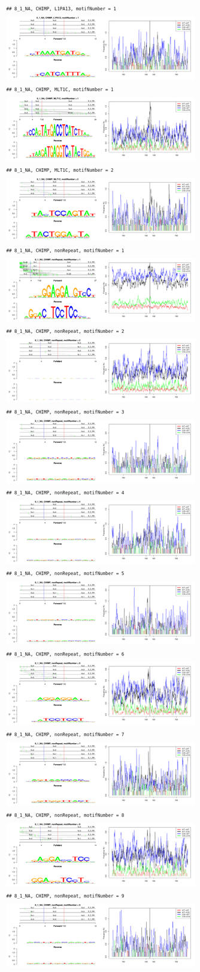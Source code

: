 

```
## 8_1_NA, CHIMP, L1PA13, motifNumber = 1
```

![plot of chunk motifPValues](figure/motifPValues-1.png) 

```
## 8_1_NA, CHIMP, MLT1C, motifNumber = 1
```

![plot of chunk motifPValues](figure/motifPValues-2.png) 

```
## 8_1_NA, CHIMP, MLT1C, motifNumber = 2
```

![plot of chunk motifPValues](figure/motifPValues-3.png) 

```
## 8_1_NA, CHIMP, nonRepeat, motifNumber = 1
```

![plot of chunk motifPValues](figure/motifPValues-4.png) 

```
## 8_1_NA, CHIMP, nonRepeat, motifNumber = 2
```

![plot of chunk motifPValues](figure/motifPValues-5.png) 

```
## 8_1_NA, CHIMP, nonRepeat, motifNumber = 3
```

![plot of chunk motifPValues](figure/motifPValues-6.png) 

```
## 8_1_NA, CHIMP, nonRepeat, motifNumber = 4
```

![plot of chunk motifPValues](figure/motifPValues-7.png) 

```
## 8_1_NA, CHIMP, nonRepeat, motifNumber = 5
```

![plot of chunk motifPValues](figure/motifPValues-8.png) 

```
## 8_1_NA, CHIMP, nonRepeat, motifNumber = 6
```

![plot of chunk motifPValues](figure/motifPValues-9.png) 

```
## 8_1_NA, CHIMP, nonRepeat, motifNumber = 7
```

![plot of chunk motifPValues](figure/motifPValues-10.png) 

```
## 8_1_NA, CHIMP, nonRepeat, motifNumber = 8
```

![plot of chunk motifPValues](figure/motifPValues-11.png) 

```
## 8_1_NA, CHIMP, nonRepeat, motifNumber = 9
```

![plot of chunk motifPValues](figure/motifPValues-12.png) 
  
